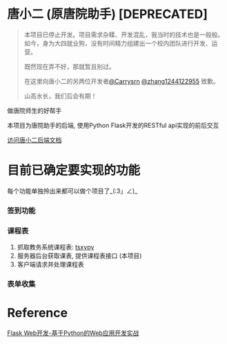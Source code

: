 # 唐小二 (原唐院助手) [DEPRECATED]

> 本项目已停止开发。项目需求杂糅、开发混乱，我当时的技术也是一般般。如今，身为大四就业狗，没有时间精力组建出一个校内团队进行开发、运营。
>
> 既然现在弄不好，那就暂且别过。
>
> 在这里向唐小二的另两位开发者[@Carrysrn](https://github.com/Carrysrn) [@zhang1244122955](https://github.com/zhang1244122955) 致歉。
>
> 山高水长，我们后会有期！

做唐院师生的好帮手

本项目为唐院助手的后端, 使用Python Flask开发的RESTful api实现的前后交互

[访问唐小二后端文档](http://bllli.coding.me/tsxyAssistant-docs/) 

# 目前已确定要实现的功能
每个功能单独拎出来都可以做个项目了_(:3」∠)_
### 签到功能
### 课程表
1. 抓取教务系统课程表: [tsxypy](https://github.com/bllli/tsxypy)
2. 服务器后台获取课表, 提供课程表接口 (本项目) 
3. 客户端请求并处理课程表
### 表单收集

# Reference
[Flask Web开发-基于Python的Web应用开发实战](http://www.ituring.com.cn/book/1449)
